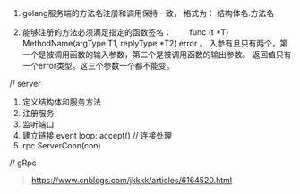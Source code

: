 1. golang服务端的方法名注册和调用保持一致，
格式为： 结构体名.方法名

2. 能够注册的方法必须满足指定的函数签名：
　　func (t *T) MethodName(argType T1, replyType *T2) error 。
入参有且只有两个，第一个是被调用函数的输入参数，第二个是被调用函数的输出参数。
返回值只有一个error类型。这三个参数一个都不能变。


// server
1. 定义结构体和服务方法
2. 注册服务
3. 监听端口
4. 建立链接 event loop: accept()
// 连接处理
5. rpc.ServerConn(con)

// gRpc
> https://www.cnblogs.com/jkkkk/articles/6164520.html